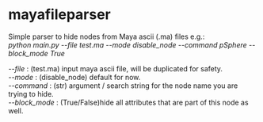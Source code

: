 # mayafileparser

Simple parser to hide nodes from Maya ascii (.ma) files e.g.:  
<i>python main.py --file test.ma --mode disable_node --command pSphere --block_mode True</i>

<i>--file</i> : (test.ma) input maya ascii file, will be duplicated for safety.  
<i>--mode</i> : (disable_node) default for now.  
<i>--command</i> : (str) argument / search string for the node name you are trying to hide.  
<i>--block_mode</i> : (True/False)hide all attributes that are part of this node as well.  
